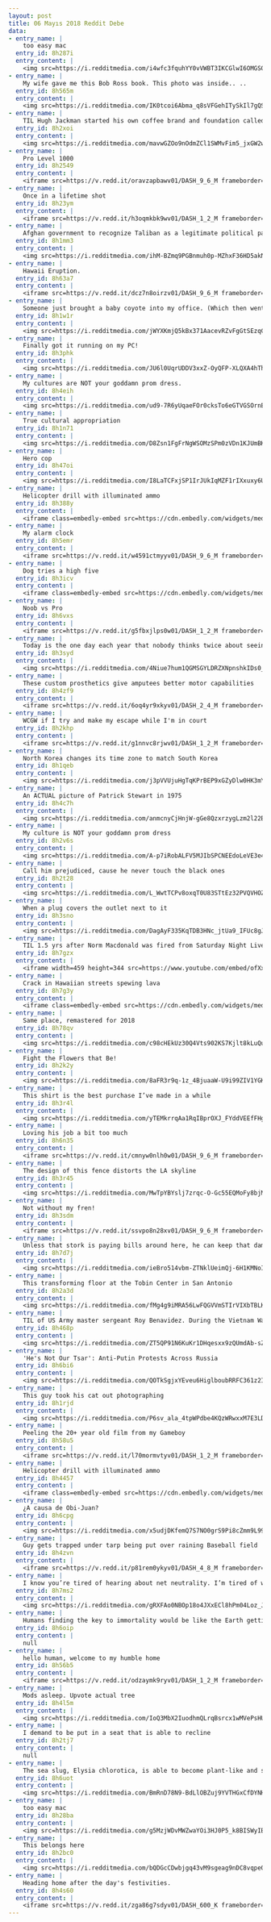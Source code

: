 ```yaml
---
layout: post
title: 06 Mayıs 2018 Reddit Debe
data:
- entry_name: |
    too easy mac
  entry_id: 8h287i
  entry_content: |
    <img src=https://i.redditmedia.com/i4wfc3fquhYY0vVWBT3IKCGlwI6OMGS0KijMfDEWfoY.png?s=bcd8ad6ad5b30b5ec8eff49a9cb061eb frameborder=0>
- entry_name: |
    My wife gave me this Bob Ross book. This photo was inside.. ..
  entry_id: 8h565m
  entry_content: |
    <img src=https://i.redditmedia.com/IK0tcoi6Abma_q8sVFGehITySkIl7gQSgMLhAoVX-p8.jpg?s=5376bc999a5ba4ba82fac7bbf9dd27a1 frameborder=0>
- entry_name: |
    TIL Hugh Jackman started his own coffee brand and foundation called Laughing Man after meeting a struggling coffee farmer in Ethiopia. His goal was to provide a marketplace for farmers in developing countries to sell their goods for a fair price. Jackman donates 100% of profits.
  entry_id: 8h2xoi
  entry_content: |
    <img src=https://i.redditmedia.com/mavwGZOo9nOdmZCl1SWMvFim5_jxGW2wq7pceEww6EE.jpg?s=2993713c4759350a09a11f42dedcaab9 frameborder=0>
- entry_name: |
    Pro Level 1000
  entry_id: 8h2549
  entry_content: |
    <iframe src=https://v.redd.it/oravzapbawv01/DASH_9_6_M frameborder=0></iframe>
- entry_name: |
    Once in a lifetime shot
  entry_id: 8h23ym
  entry_content: |
    <iframe src=https://v.redd.it/h3oqmkbk9wv01/DASH_1_2_M frameborder=0></iframe>
- entry_name: |
    Afghan government to recognize Taliban as a legitimate political party. So here's a photo of me wasting my time.
  entry_id: 8h1mm3
  entry_content: |
    <img src=https://i.redditmedia.com/ihM-BZmq9PGBnmuh0p-MZhxF36HD5akNiula3qWqLsM.png?s=e2533756412f5624fb9cc2b1a17dd2ee frameborder=0>
- entry_name: |
    Hawaii Eruption.
  entry_id: 8h63a7
  entry_content: |
    <iframe src=https://v.redd.it/dcz7n8oirzv01/DASH_9_6_M frameborder=0></iframe>
- entry_name: |
    Someone just brought a baby coyote into my office. (Which then went to the wildlife rescue center)
  entry_id: 8h1w1r
  entry_content: |
    <img src=https://i.redditmedia.com/jWYXKmjQ5kBx371AacevRZvFgGtSEzqCJgIyWVDf6dQ.jpg?s=78be14f4bd09436098cbcd48d6e35f83 frameborder=0>
- entry_name: |
    Finally got it running on my PC!
  entry_id: 8h3phk
  entry_content: |
    <img src=https://i.redditmedia.com/JU6l0UqrUDDV3xxZ-OyQFP-XLQXA4hTh_G3mGw5Sqds.png?s=35ceb7ebff9f284bc53a8b9546ca390d frameborder=0>
- entry_name: |
    My cultures are NOT your goddamn prom dress.
  entry_id: 8h4eih
  entry_content: |
    <img src=https://i.redditmedia.com/ud9-7R6yUqaeFOr0cksTo6eGTVGSOrnE3jtsxp4nQIM.jpg?s=6858ee315ff3cd45e1bf45610f067e7c frameborder=0>
- entry_name: |
    True cultural appropriation
  entry_id: 8h1n71
  entry_content: |
    <img src=https://i.redditmedia.com/D8Zsn1FgFrNgWSOMzSPm0zVDn1KJUmBKTPmZr-Dqcyc.jpg?s=92bbe0c8fcf14415f3d7bfa2743fed5a frameborder=0>
- entry_name: |
    Hero cop
  entry_id: 8h47oi
  entry_content: |
    <img src=https://i.redditmedia.com/I8LaTCFxjSP1IrJUkIqMZF1rIXxuxy6UPY6D3Gzvoyg.jpg?s=dfb6f71e6b569a233c9f148a72d07d90 frameborder=0>
- entry_name: |
    Helicopter drill with illuminated ammo
  entry_id: 8h388y
  entry_content: |
    <iframe class=embedly-embed src=https://cdn.embedly.com/widgets/media.html?src=https%3A%2F%2Fgfycat.com%2Fifr%2FVictoriousMaleIvorygull&url=https%3A%2F%2Fgfycat.com%2FVictoriousMaleIvorygull&image=https%3A%2F%2Fthumbs.gfycat.com%2FVictoriousMaleIvorygull-size_restricted.gif&key=522baf40bd3911e08d854040d3dc5c07&type=text%2Fhtml&schema=gfycat width=480 height=480 scrolling=no frameborder=0 allowfullscreen></iframe>
- entry_name: |
    My alarm clock
  entry_id: 8h5emr
  entry_content: |
    <iframe src=https://v.redd.it/w4591ctmyyv01/DASH_9_6_M frameborder=0></iframe>
- entry_name: |
    Dog tries a high five
  entry_id: 8h3icv
  entry_content: |
    <iframe class=embedly-embed src=https://cdn.embedly.com/widgets/media.html?src=https%3A%2F%2Fgfycat.com%2Fifr%2FAccomplishedImaginativeAcornwoodpecker&url=https%3A%2F%2Fgfycat.com%2FAccomplishedImaginativeAcornwoodpecker&image=https%3A%2F%2Fthumbs.gfycat.com%2FAccomplishedImaginativeAcornwoodpecker-size_restricted.gif&key=2aa3c4d5f3de4f5b9120b660ad850dc9&type=text%2Fhtml&schema=gfycat width=600 height=1067 scrolling=no frameborder=0 allowfullscreen></iframe>
- entry_name: |
    Noob vs Pro
  entry_id: 8h6vxs
  entry_content: |
    <iframe src=https://v.redd.it/g5fbxjlps0w01/DASH_1_2_M frameborder=0></iframe>
- entry_name: |
    Today is the one day each year that nobody thinks twice about seeing a guy with a bionic arm. May 4th is my favorite.
  entry_id: 8h3syd
  entry_content: |
    <img src=https://i.redditmedia.com/4Niue7hum1QGMSGYLDRZXNpnshkIDs0_fXbCPZ-xw10.jpg?s=832683db6bf2bbf068a13d7c4f171f16 frameborder=0>
- entry_name: |
    These custom prosthetics give amputees better motor capabilities
  entry_id: 8h4zf9
  entry_content: |
    <iframe src=https://v.redd.it/6oq4yr9xkyv01/DASH_2_4_M frameborder=0></iframe>
- entry_name: |
    WCGW if I try and make my escape while I'm in court
  entry_id: 8h2khp
  entry_content: |
    <iframe src=https://v.redd.it/g1nnvc8rjwv01/DASH_1_2_M frameborder=0></iframe>
- entry_name: |
    North Korea changes its time zone to match South Korea
  entry_id: 8h1qeb
  entry_content: |
    <img src=https://i.redditmedia.com/j3pVVUjuHgTqKPrBEP9xGZyDlw0HK3mYNDiH3oo6ii8.jpg?s=dd2e151c7c79206e6a312d093a9750df frameborder=0>
- entry_name: |
    An ACTUAL picture of Patrick Stewart in 1975
  entry_id: 8h4c7h
  entry_content: |
    <img src=https://i.redditmedia.com/anmcnyCjHnjW-gGe8QzxrzygLzm2l22BVKj0ydOSNgE.jpg?s=bec8b218f210baa5f0e56cac8398df6a frameborder=0>
- entry_name: |
    My culture is NOT your goddamn prom dress
  entry_id: 8h2v6s
  entry_content: |
    <img src=https://i.redditmedia.com/A-p7iRobALFV5MJIbSPCNEEdoLeVE3e4bpg9K_4IWqY.jpg?s=269bd91d7d1aa608272f7b65a97650da frameborder=0>
- entry_name: |
    Call him prejudiced, cause he never touch the black ones
  entry_id: 8h2t28
  entry_content: |
    <img src=https://i.redditmedia.com/L_WwtTCPv8oxqT0U83STtEz32PVQVHOZlMtVDduu8_o.jpg?s=7cf8c139138f554cadc6b28ce6fb1c9b frameborder=0>
- entry_name: |
    When a plug covers the outlet next to it
  entry_id: 8h3sno
  entry_content: |
    <img src=https://i.redditmedia.com/DagAyF335KqTDB3HNc_jtUa9_IFUc8gJWAZUdYUYE08.jpg?s=ad830d3749ecd1a407f5bd0f0faff69c frameborder=0>
- entry_name: |
    TIL 1.5 yrs after Norm Macdonald was fired from Saturday Night Live, he was asked back to host. In his opening monologue he asked How did I go from not being funny enough, to being so funny I'm hosting the damn show? Then it occured to me. I haven't gotten funnier - the show has gotten really bad.
  entry_id: 8h7gzx
  entry_content: |
    <iframe width=459 height=344 src=https://www.youtube.com/embed/ofXxinOtPiQ?feature=oembed&enablejsapi=1 frameborder=0 allow=autoplay; encrypted-media allowfullscreen></iframe>
- entry_name: |
    Crack in Hawaiian streets spewing lava
  entry_id: 8h7g3y
  entry_content: |
    <iframe class=embedly-embed src=https://cdn.embedly.com/widgets/media.html?src=https%3A%2F%2Fgfycat.com%2Fifr%2FFrigidMammothBluebird&url=https%3A%2F%2Fgfycat.com%2FFrigidMammothBluebird&image=https%3A%2F%2Fthumbs.gfycat.com%2FFrigidMammothBluebird-size_restricted.gif&key=522baf40bd3911e08d854040d3dc5c07&type=text%2Fhtml&schema=gfycat width=480 height=480 scrolling=no frameborder=0 allowfullscreen></iframe>
- entry_name: |
    Same place, remastered for 2018
  entry_id: 8h78qv
  entry_content: |
    <img src=https://i.redditmedia.com/c98cHEkUz30Q4Vts902KS7Kjlt8kLuQuhB-tF9lFd1s.jpg?s=edd15919434c406e948217a8f31ff4de frameborder=0>
- entry_name: |
    Fight the Flowers that Be!
  entry_id: 8h2k2y
  entry_content: |
    <img src=https://i.redditmedia.com/8aFR3r9q-1z_4BjuaaW-U9i99ZIV1YGKtysvCXiDjtU.png?s=e01a9688a9d451b82f539451ddfef88b frameborder=0>
- entry_name: |
    This shirt is the best purchase I’ve made in a while
  entry_id: 8h3r4l
  entry_content: |
    <img src=https://i.redditmedia.com/yTEMkrrqAa1RqIBprOXJ_FYddVEEfFHggQAAH-W8SNU.jpg?s=977d215077c769c52bb1d0d6cb6190a5 frameborder=0>
- entry_name: |
    Loving his job a bit too much
  entry_id: 8h6n35
  entry_content: |
    <iframe src=https://v.redd.it/cmnyw0nlh0w01/DASH_9_6_M frameborder=0></iframe>
- entry_name: |
    The design of this fence distorts the LA skyline
  entry_id: 8h3r45
  entry_content: |
    <img src=https://i.redditmedia.com/MwTpYBYslj7zrqc-O-Gc55EQMoFy8bjM3PpaNaceiig.jpg?s=bb639f07c16030e0babe8f63dddc3dcf frameborder=0>
- entry_name: |
    Not without my fren!
  entry_id: 8h3sdm
  entry_content: |
    <iframe src=https://v.redd.it/ssvpo8n28xv01/DASH_9_6_M frameborder=0></iframe>
- entry_name: |
    Unless that stork is paying bills around here, he can keep that damn baby
  entry_id: 8h7d7j
  entry_content: |
    <img src=https://i.redditmedia.com/ieBro514vbm-ZTNklUeimQj-6H1KMNoIH3awUEGH72E.jpg?s=d5d2ab685155ab6a352dcad244de42f0 frameborder=0>
- entry_name: |
    This transforming floor at the Tobin Center in San Antonio
  entry_id: 8h2a3d
  entry_content: |
    <img src=https://i.redditmedia.com/fMg4g9iMRA56LwFQGVVmSTIrVIXbTBLKHzuGM7CTKZE.gif?fm=jpg&s=014cc61758a2f0564db58dd4ed46eef0 frameborder=0>
- entry_name: |
    TIL of US Army master sergeant Roy Benavidez. During the Vietnam War, he fought 1000 NVA soldiers for 6 hours with only a knife while saving the lives of his comrades. He was so badly injured he was presumed dead and when a doctor was about to zip his body bag, he spat in the doctor's face.
  entry_id: 8h468p
  entry_content: |
    <img src=https://i.redditmedia.com/ZT5QP91N6KuKr1DHqesxx9zQUmdAb-sZTnJnKUU7FrA.jpg?s=b1d656b2c81ad1af7295360eb4f4d68d frameborder=0>
- entry_name: |
    'He's Not Our Tsar': Anti-Putin Protests Across Russia
  entry_id: 8h6bi6
  entry_content: |
    <img src=https://i.redditmedia.com/QOTkSgjxYEveu6HiglboubRRFC361z2IhtWUEfkRtec.jpg?s=9dcbde7ab3519e3f5b91aac511582183 frameborder=0>
- entry_name: |
    This guy took his cat out photographing
  entry_id: 8h1rjd
  entry_content: |
    <img src=https://i.redditmedia.com/P6sv_ala_4tpWPdbe4KQzWRwxxM7E3LDFagR5twjWYI.jpg?s=bc7bd3e60d693f3f49eeb847caf7d882 frameborder=0>
- entry_name: |
    Peeling the 20+ year old film from my Gameboy
  entry_id: 8h58u5
  entry_content: |
    <iframe src=https://v.redd.it/l70mormvtyv01/DASH_1_2_M frameborder=0></iframe>
- entry_name: |
    Helicopter drill with illuminated ammo
  entry_id: 8h4457
  entry_content: |
    <iframe class=embedly-embed src=https://cdn.embedly.com/widgets/media.html?src=https%3A%2F%2Fgfycat.com%2Fifr%2FVictoriousMaleIvorygull&url=https%3A%2F%2Fgfycat.com%2FVictoriousMaleIvorygull&image=https%3A%2F%2Fthumbs.gfycat.com%2FVictoriousMaleIvorygull-size_restricted.gif&key=522baf40bd3911e08d854040d3dc5c07&type=text%2Fhtml&schema=gfycat width=480 height=480 scrolling=no frameborder=0 allowfullscreen></iframe>
- entry_name: |
    ¿A causa de Obi-Juan?
  entry_id: 8h6cpg
  entry_content: |
    <img src=https://i.redditmedia.com/x5udjDKfemQ7S7NO0grS9Pi8cZmm9L99vpMjR34ieZ8.png?s=77c5a65731e84836bc8cf76798c7ef35 frameborder=0>
- entry_name: |
    Guy gets trapped under tarp being put over raining Baseball field
  entry_id: 8h4zvn
  entry_content: |
    <iframe src=https://v.redd.it/p81rem0ykyv01/DASH_4_8_M frameborder=0></iframe>
- entry_name: |
    I know you’re tired of hearing about net neutrality. I’m tired of writing about it. But the Senate is about to vote, and it’s time to pay attention
  entry_id: 8h7ms2
  entry_content: |
    <img src=https://i.redditmedia.com/gRXFAo0NBOp18o4JXxECl8hPm04Loz_Jla01v0NTFwY.jpg?s=87d5306b2fde1234ab1ca659881df54c frameborder=0>
- entry_name: |
    Humans finding the key to immortality would be like the Earth getting cancer - cells that live forever and don't stop multiplying.
  entry_id: 8h6oip
  entry_content: |
    null
- entry_name: |
    hello human, welcome to my humble home
  entry_id: 8h56b5
  entry_content: |
    <iframe src=https://v.redd.it/odzaymk9ryv01/DASH_1_2_M frameborder=0></iframe>
- entry_name: |
    Mods asleep. Upvote actual tree
  entry_id: 8h4l5m
  entry_content: |
    <img src=https://i.redditmedia.com/IoQ3MbX2IuodhmQLrqBsrcx1wMVePsHU7nO7SsLlFhs.jpg?s=2df063b512d34340c763b358c7a86a9a frameborder=0>
- entry_name: |
    I demand to be put in a seat that is able to recline
  entry_id: 8h2tj7
  entry_content: |
    null
- entry_name: |
    The sea slug, Elysia chlorotica, is able to become plant-like and survive solely on photosynthesis, which is highly unusual for an animal, by ingesting millions of green-colored plastids, which are like tiny solar panels, from algae. This suggests isolated plastids may be harnessed to create energy.
  entry_id: 8h6uot
  entry_content: |
    <img src=https://i.redditmedia.com/BmRnD78N9-BdLlOBZuj9YVTHGxCfDYNH4mXMHUrE16c.jpg?s=abbfbdb42f219010d59116e26cdf1725 frameborder=0>
- entry_name: |
    too easy mac
  entry_id: 8h28ba
  entry_content: |
    <img src=https://i.redditmedia.com/g5MzjWDvMWZwaYOi3HJ0P5_k8BISWyIBKouC3j5YBT0.png?s=1e6c3de10e2dbba46e2e85355a875d93 frameborder=0>
- entry_name: |
    This belongs here
  entry_id: 8h2bc0
  entry_content: |
    <img src=https://i.redditmedia.com/bQDGcCDwbjgq43vM9sgeag9nDC8vqpe083jsqDA7Wcw.jpg?s=ecc5c8ded6fed4ed4bd05bebb6ef687b frameborder=0>
- entry_name: |
    Heading home after the day's festivities.
  entry_id: 8h4s60
  entry_content: |
    <iframe src=https://v.redd.it/zga86g7sdyv01/DASH_600_K frameborder=0></iframe>
---
```


